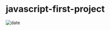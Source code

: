 # javascript-first-project
![date](https://user-images.githubusercontent.com/57134415/168300707-7415b975-a790-43bf-97d5-88df300f9aa3.png)
